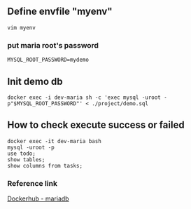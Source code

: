 ## Define envfile "myenv"
```
vim myenv
```
### put maria root's password
```
MYSQL_ROOT_PASSWORD=mydemo
```
## Init demo db
```
docker exec -i dev-maria sh -c 'exec mysql -uroot -p"$MYSQL_ROOT_PASSWORD"' < ./project/demo.sql

```

## How to check execute success or failed
```
docker exec -it dev-maria bash
mysql -uroot -p
use todo;
show tables;
show columns from tasks;
```
### Reference link
[Dockerhub - mariadb](https://hub.docker.com/_/mariadb)